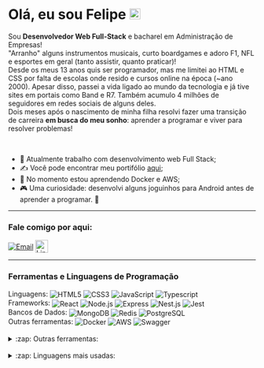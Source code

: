 <h1>Olá, eu sou Felipe <img alt="Oi!"  width="22px" src="https://github.com/TheDudeThatCode/TheDudeThatCode/blob/master/Assets/Hi.gif?raw=true"/>
</h1>

<p>
  Sou <strong>Desenvolvedor Web Full-Stack</strong> e bacharel em Administração de Empresas!<br>
"Arranho" alguns instrumentos musicais, curto boardgames e adoro F1, NFL e esportes em geral (tanto assistir, quanto praticar)!<br>
Desde os meus 13 anos quis ser programador, mas me limitei ao HTML e CSS por falta de escolas onde resido e cursos online na época (~ano 2000). Apesar disso, passei a vida ligado ao mundo da tecnologia e já tive sites em portais como Band e R7. Também acumulo 4 milhões de seguidores em redes sociais de alguns deles.<br>
Dois meses após o nascimento de minha filha resolvi fazer uma transição de carreira <strong>em busca do meu sonho</strong>: aprender a programar e viver para resolver problemas!
</p>

<br>

- 🔭 Atualmente trabalho com desenvolvimento web Full Stack;
- ✍ Você pode encontrar meu portifólio [aqui][repositorio];
- 🌱 No momento estou aprendendo Docker e AWS;
- 🎮 Uma curiosidade: desenvolvi alguns joguinhos para Android antes de aprender a programar. 🤨

***

### Fale comigo por aqui:
  [<img align="center" alt="Email" src="https://img.shields.io/badge/Microsoft_Outlook-0078D4?logo=microsoft-outlook&logoColor=white" />][email]
  [<img align="center" alt="LinkedIn" width="26px" src="https://img.shields.io/badge/LinkedIn-0077B5?logo=linkedin&logoColor=white" />][linkedin]
<br>

***

### Ferramentas e Linguagens de Programação

<div>
  Linguagens: 
  <img align="center" alt="HTML5" src="https://img.shields.io/badge/HTML-E34F26.svg?logo=html5&logoColor=white" />
  <img align="center" alt="CSS3" src="https://img.shields.io/badge/CSS3-1572B6?&logo=css3&logoColor=white"/>
  <img align="center" alt="JavaScript" src="https://img.shields.io/badge/JavaScript-323330?&logo=javascript&logoColor=F7DF1E" />
  <img align="center" alt="Typescript" src="https://img.shields.io/badge/TypeScript-007ACC?&logo=typescript&logoColor=white" />
  <br>
  Frameworks: 
  <img align="center" alt="React" src="https://img.shields.io/badge/React-20232A?&logo=react&logoColor=61DAFB" />
  <img align="center" alt="Node.js"  src="https://img.shields.io/badge/Node%20js-339933?&logo=nodedotjs&logoColor=white"  />
  <img align="center" alt="Express"  src="https://img.shields.io/badge/Express%20js-000000?&logo=express&logoColor=white"  />
  <img align="center" alt="Nest.js"  src="https://img.shields.io/badge/nestjs-E0234E?&logo=nestjs&logoColor=white"  />
  <img align="center" alt="Jest"  src="https://img.shields.io/badge/Jest-C21325?&logo=jest&logoColor=white"  />
  <br>
  Bancos de Dados: 
  <img align="center" alt="MongoDB" src="https://img.shields.io/badge/MongoDB-4EA94B?&logo=mongodb&logoColor=white" />
  <img align="center" alt="Redis" src="https://img.shields.io/badge/redis-%23DD0031.svg?&logo=redis&logoColor=white" />
  <img align="center" alt="PostgreSQL" src="https://img.shields.io/badge/PostgreSQL-316192?&logo=postgresql&logoColor=white" />
  <br>
  Outras ferramentas: 
  <img align="center" alt="Docker" src="https://img.shields.io/badge/Docker-2CA5E0?&logo=docker&logoColor=white" />
  <img align="center" alt="AWS" src="https://img.shields.io/badge/Amazon_AWS-FF9900?&logo=amazonaws&logoColor=white" />
  <img align="center" alt="Swagger" src="https://img.shields.io/badge/Swagger-85EA2D?&logo=Swagger&logoColor=white"/>
</div>

<br>

<details>
  <summary>:zap: Outras ferramentas:</summary>
  <br>
  <div>
    Desenvolvimento: 
    <img align="center" alt="npm" src="https://img.shields.io/badge/npm-CB3837?&logo=npm&logoColor=white" />
    <img align="center" alt="ts-node" src="https://img.shields.io/badge/ts--node-3178C6?&logo=ts-node&logoColor=white" />
    <img align="center" alt="Prisma" src="https://img.shields.io/badge/Prisma-3982CE?&logo=Prisma&logoColor=white" />
    <img align="center" alt="JWT" src="https://img.shields.io/badge/JWT-000000?&logo=JSON%20web%20tokens&logoColor=white" />
    <img align="center" alt="Axios" src="https://img.shields.io/badge/axios-671ddf?&logo=axios&logoColor=white" />
    <br>
    Outras ferramentas: 
    <img align="center" alt="Figma" src="https://img.shields.io/badge/Figma-F24E1E?&logo=figma&logoColor=white" />
    <img align="center" alt="VSCode" src="https://img.shields.io/badge/VSCode-0078D4?&logo=visual%20studio%20code&logoColor=white" />
    <img align="center" alt="GitHub" src="https://img.shields.io/badge/GitHub-100000?&logo=github&logoColor=white" />
    <img align="center" alt="git" src="https://img.shields.io/badge/Git-F05033.svg?logo=git&logoColor=white">
    <img align="center" alt="linux" src="https://img.shields.io/badge/Linux-FCC624.svg?logo=linux&logoColor=white">
  <div></div>
</details>

<br>
<details>
<summary>:zap: Linguagens mais usadas:</summary>
  <br>
  <div align="center">
    <img align="left" src="https://github-readme-stats.vercel.app/api/top-langs?username=felipeiasbik&show_icons=true&locale=en&layout=compact&theme=dark" alt="felipeiasbik" />
  </div>
</details>



[repositorio]: https://github.com/felipeiasbik?tab=repositories
[email]: mailto:felipeiasik@hotmail.com
[linkedin]: https://www.linkedin.com/in/felipeiasbik/
